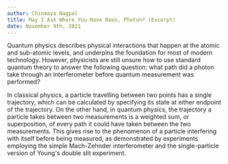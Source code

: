 ```yaml
---
author: Chinmaya Nagpal
title: May I Ask Where You Have Been, Photon? (Excerpt)
date: November 9th, 2021
---
```


Quantum physics describes physical interactions that happen at the atomic and
sub-atomic levels, and underpins the foundation for most of modern technology.
However, physicists are still unsure how to use standard quantum theory to 
answer the following question: what path did a photon take through an 
interferometer before quantum measurement was performed? 

In classical physics, a particle travelling between two points has a single 
trajectory, which can be calculated by specifying its state at either endpoint 
of the trajectory. On the other hand, in quantum physics, the trajectory a 
particle takes between two measurements is a weighted sum, or superposition, of 
every path it could have taken between the two measurements. This gives rise to 
the phenomenon of a particle interfering with itself before being measured, as 
demonstrated by experiments employing the simple Mach-Zehnder interferometer 
and the single-particle version of Young's double slit experiment. 
